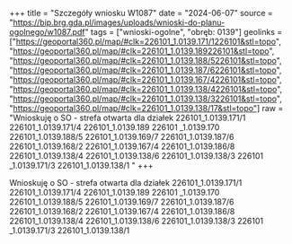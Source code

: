 +++
title = "Szczegóły wniosku W1087"
date = "2024-06-07"
source = "https://bip.brg.gda.pl/images/uploads/wnioski-do-planu-ogolnego/w1087.pdf"
tags = ["wnioski-ogolne", "obręb: 0139"]
geolinks = ["https://geoportal360.pl/map/#clk=226101_1.0139.171/1226101&stl=topo", "https://geoportal360.pl/map/#clk=226101_1.0139.189226101&stl=topo", "https://geoportal360.pl/map/#clk=226101_1.0139.188/5226101&stl=topo", "https://geoportal360.pl/map/#clk=226101_1.0139.187/6226101&stl=topo", "https://geoportal360.pl/map/#clk=226101_1.0139.167/4226101&stl=topo", "https://geoportal360.pl/map/#clk=226101_1.0139.138/4226101&stl=topo", "https://geoportal360.pl/map/#clk=226101_1.0139.138/3226101&stl=topo", "https://geoportal360.pl/map/#clk=226101_1.0139.138/17&stl=topo"]
raw = "Wnioskuję o SO - strefa otwarta dla działek 226101_1.0139.171/1 226101_1.0139.171/4 226101_1.0139.189 226101 _1.0139.170 226101_1.0139.188/5 226101_1.0139.169/7 226101_1.0139.187/6 226101_1.0139.168/2 226101_1.0139.167/4 226101_1.0139.186/8 226101_1.0139.138/4 226101_1.0139.138/6 226101_1.0139.138/3 226101 _1.0139.171/3 226101_1.0139.138/1 "
+++

Wnioskuję o SO - strefa otwarta dla działek 226101_1.0139.171/1
226101_1.0139.171/4 226101_1.0139.189 226101 _1.0139.170 226101_1.0139.188/5
226101_1.0139.169/7 226101_1.0139.187/6 226101_1.0139.168/2 226101_1.0139.167/4
226101_1.0139.186/8 226101_1.0139.138/4 226101_1.0139.138/6 226101_1.0139.138/3
226101 _1.0139.171/3 226101_1.0139.138/1



